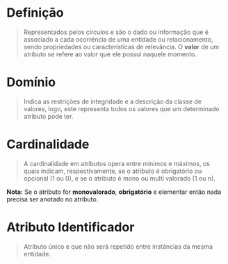 # Definição

> Representados pelos círculos e são o dado ou informação que é associado a cada ocorrência de uma entidade ou relacionamento, sendo propriedades ou características de relevância. O **valor** de um atributo se refere ao valor que ele possui naquele momento. 

# Domínio

> Indica as restrições de integridade e a descrição da classe de valores, logo, este representa todos os valores que um determinado atributo pode ter. 

# Cardinalidade

> A cardinalidade em atributos opera entre mínimos e máximos, os quais indicam, respectivamente, se o atributo é obrigatório ou opcional (1 ou 0), e se o atributo é mono ou multi valorado (1 ou n).

**Nota:** Se o atributo for **monovalorado**, **obrigatório** e elementar então nada precisa ser anotado no atributo.

# Atributo Identificador

> Atributo único e que não será repetido entre instâncias da mesma entidade.





